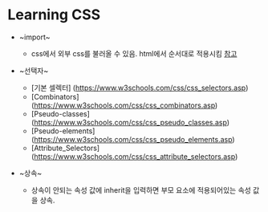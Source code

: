 Learning CSS
=============

* ~import~
    * css에서 외부 css를 불러올 수 있음. html에서 순서대로 적용시킴 [참고](https://aboooks.tistory.com/150)

* ~선택자~
    *  [기본 셀렉터] (https://www.w3schools.com/css/css_selectors.asp)
    * [Combinators] (https://www.w3schools.com/css/css_combinators.asp)
    * [Pseudo-classes] (https://www.w3schools.com/css/css_pseudo_classes.asp)
    * [Pseudo-elements] (https://www.w3schools.com/css/css_pseudo_elements.asp)
    * [Attribute_Selectors] (https://www.w3schools.com/css/css_attribute_selectors.asp)

    
* ~상속~
    * 상속이 안되는 속성 값에 inherit을 입력하면 부모 요소에 적용되어있는 속성 값을 상속.